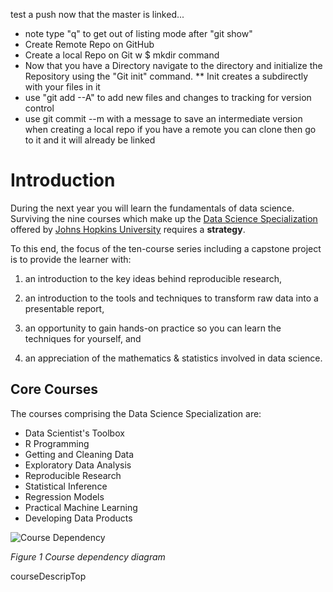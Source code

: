 test a push now that the master is linked...
* note type "q" to get out of listing mode after "git show"
* Create Remote Repo on GitHub
* Create a local Repo on Git w $ mkdir command
* Now that you have a Directory navigate to the directory and initialize the Repository using the "Git init" command.
** Init creates a subdirectly with your files in it
* use "git add --A" to add new files and changes to tracking for version control
* use git commit --m with a message to save an intermediate version
when creating a local repo if you have a remote you can clone then go to it and it will already be linked

# Introduction

During the next year you will learn the fundamentals of data science. 
Surviving the nine courses which make up the [Data Science 
Specialization][0001] offered by [Johns Hopkins University][jhu] requires a
**strategy**.

To this end, the focus of the ten-course series including a capstone project 
is to provide the learner with:

1. an introduction to the key ideas behind reproducible research,

2. an introduction to the tools and techniques to transform raw
data into a presentable report,

4. an opportunity to gain hands-on practice so you can learn the
techniques for yourself, and

3. an appreciation of the mathematics & statistics involved in
data science.



## Core Courses

The courses comprising the Data Science Specialization are:

* Data Scientist's Toolbox
* R Programming
* Getting and Cleaning Data
* Exploratory Data Analysis
* Reproducible Research
* Statistical Inference
* Regression Models
* Practical Machine Learning
* Developing Data Products

![Course Dependency](dst_courses.png)

*Figure 1 Course dependency diagram*


[0001]: https://www.coursera.org/specialization/jhudatascience/1?utm_medium=

courseDescripTop

[jhu]: http://www.jhu.edu
